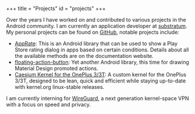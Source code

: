 +++
title = "Projects"
id = "projects"
+++

Over the years I have worked on and contributed to various projects in the Android community. I am currently an application
developer at [substratum](https://github.com/substratum). My personal projects can be found on [GitHub](https://github.com/MSF-Jarvis),
notable projects include:

- [AppRate](http://msfjarvis.website/AppRate/): This is an Android library that can be used to show a Play Store rating dialog in apps based on certain
  conditions. Details about all the available methods are on the documentation website.
- [floating-action-button](https://github.com/MSF-Jarvis/floating-action-button): Yet another Android library, this time for drawing Material Design promoted
  actions.
- [Caesium Kernel for the OnePlus 3/3T](https://kutt.io/caesiumop3): A custom kernel for the OnePlus 3/3T, designed to be lean, quick and efficient while
  staying up-to-date with kernel.org linux-stable releases.


I am currently interning for [WireGuard](https://wireguard.com), a next generation kernel-space VPN with a focus on speed and privacy.